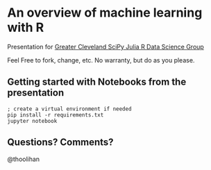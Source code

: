 # An overview of machine learning with R
Presentation for [Greater Cleveland SciPy Julia R Data Science Group](http://www.meetup.com/Greater-Cleveland-SciPy-Julia-R-Data-Science-Group/events/231475957/)

Feel Free to fork, change, etc. No warranty, but do as you please.

## Getting started with Notebooks from the presentation
    ; create a virtual environment if needed
    pip install -r requirements.txt
    jupyter notebook

## Questions? Comments?
@thoolihan
